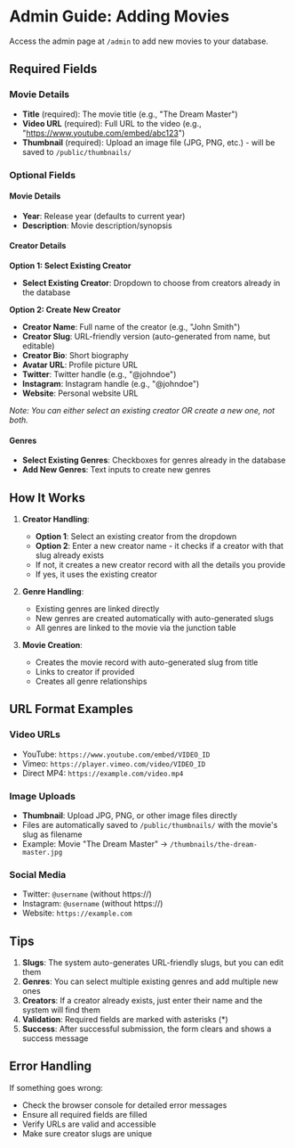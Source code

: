 # Admin Guide: Adding Movies

Access the admin page at `/admin` to add new movies to your database.

## Required Fields

### Movie Details
- **Title** (required): The movie title (e.g., "The Dream Master")
- **Video URL** (required): Full URL to the video (e.g., "https://www.youtube.com/embed/abc123")
- **Thumbnail** (required): Upload an image file (JPG, PNG, etc.) - will be saved to `/public/thumbnails/`

### Optional Fields

#### Movie Details
- **Year**: Release year (defaults to current year)
- **Description**: Movie description/synopsis

#### Creator Details
**Option 1: Select Existing Creator**
- **Select Existing Creator**: Dropdown to choose from creators already in the database

**Option 2: Create New Creator**
- **Creator Name**: Full name of the creator (e.g., "John Smith")
- **Creator Slug**: URL-friendly version (auto-generated from name, but editable)
- **Creator Bio**: Short biography
- **Avatar URL**: Profile picture URL
- **Twitter**: Twitter handle (e.g., "@johndoe")
- **Instagram**: Instagram handle (e.g., "@johndoe")
- **Website**: Personal website URL

*Note: You can either select an existing creator OR create a new one, not both.*

#### Genres
- **Select Existing Genres**: Checkboxes for genres already in the database
- **Add New Genres**: Text inputs to create new genres

## How It Works

1. **Creator Handling**: 
   - **Option 1**: Select an existing creator from the dropdown
   - **Option 2**: Enter a new creator name - it checks if a creator with that slug already exists
   - If not, it creates a new creator record with all the details you provide
   - If yes, it uses the existing creator

2. **Genre Handling**:
   - Existing genres are linked directly
   - New genres are created automatically with auto-generated slugs
   - All genres are linked to the movie via the junction table

3. **Movie Creation**:
   - Creates the movie record with auto-generated slug from title
   - Links to creator if provided
   - Creates all genre relationships

## URL Format Examples

### Video URLs
- YouTube: `https://www.youtube.com/embed/VIDEO_ID`
- Vimeo: `https://player.vimeo.com/video/VIDEO_ID`
- Direct MP4: `https://example.com/video.mp4`

### Image Uploads
- **Thumbnail**: Upload JPG, PNG, or other image files directly
- Files are automatically saved to `/public/thumbnails/` with the movie's slug as filename
- Example: Movie "The Dream Master" → `/thumbnails/the-dream-master.jpg`

### Social Media
- Twitter: `@username` (without https://)
- Instagram: `@username` (without https://)
- Website: `https://example.com`

## Tips

1. **Slugs**: The system auto-generates URL-friendly slugs, but you can edit them
2. **Genres**: You can select multiple existing genres and add multiple new ones
3. **Creators**: If a creator already exists, just enter their name and the system will find them
4. **Validation**: Required fields are marked with asterisks (*)
5. **Success**: After successful submission, the form clears and shows a success message

## Error Handling

If something goes wrong:
- Check the browser console for detailed error messages
- Ensure all required fields are filled
- Verify URLs are valid and accessible
- Make sure creator slugs are unique 